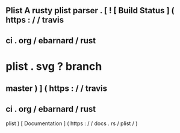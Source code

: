 #
Plist
A
rusty
plist
parser
.
[
!
[
Build
Status
]
(
https
:
/
/
travis
-
ci
.
org
/
ebarnard
/
rust
-
plist
.
svg
?
branch
=
master
)
]
(
https
:
/
/
travis
-
ci
.
org
/
ebarnard
/
rust
-
plist
)
[
Documentation
]
(
https
:
/
/
docs
.
rs
/
plist
/
)
